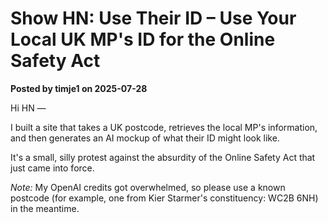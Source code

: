 # Show HN: Use Their ID – Use Your Local UK MP's ID for the Online Safety Act

**Posted by timje1 on 2025-07-28**

Hi HN — 

I built a site that takes a UK postcode, retrieves the local MP's information, and then generates an AI mockup of what their ID might look like.

It's a small, silly protest against the absurdity of the Online Safety Act that just came into force.

*Note:* My OpenAI credits got overwhelmed, so please use a known postcode (for example, one from Kier Starmer's constituency: WC2B 6NH) in the meantime.
